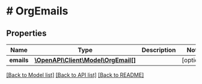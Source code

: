 # # OrgEmails

## Properties

Name | Type | Description | Notes
------------ | ------------- | ------------- | -------------
**emails** | [**\OpenAPI\Client\Model\OrgEmail[]**](OrgEmail.md) |  | [optional]

[[Back to Model list]](../../README.md#models) [[Back to API list]](../../README.md#endpoints) [[Back to README]](../../README.md)
